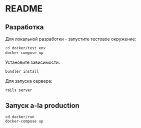 # README

## Разработка

Для локальной разработки - запустите тестовое окружение:
```bash
cd docker/test_env
docker-compose up
```

Установите зависимости:
```bash
bundler install
```

Для запуска сервера:
```bash
rails server
```

## Запуск a-la production

```
cd docker/run
docker-compose up
```